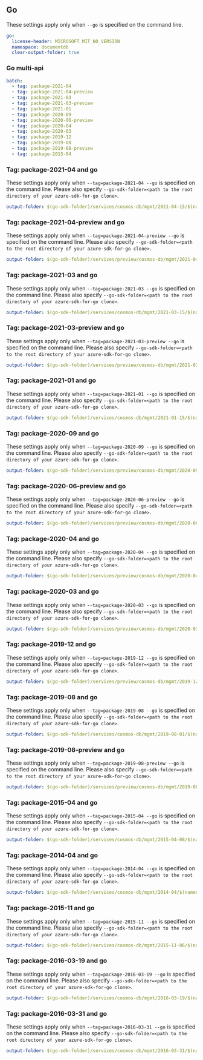 ## Go

These settings apply only when `--go` is specified on the command line.

``` yaml $(go)
go:
  license-header: MICROSOFT_MIT_NO_VERSION
  namespace: documentdb
  clear-output-folder: true
```

### Go multi-api

``` yaml $(go) && $(multiapi)
batch:
  - tag: package-2021-04
  - tag: package-2021-04-preview
  - tag: package-2021-03
  - tag: package-2021-03-preview
  - tag: package-2021-01
  - tag: package-2020-09
  - tag: package-2020-06-preview
  - tag: package-2020-04
  - tag: package-2020-03
  - tag: package-2019-12
  - tag: package-2019-08
  - tag: package-2019-08-preview
  - tag: package-2015-04
```

### Tag: package-2021-04 and go

These settings apply only when `--tag=package-2021-04 --go` is specified on the command line.
Please also specify `--go-sdk-folder=<path to the root directory of your azure-sdk-for-go clone>`.

``` yaml $(tag) == 'package-2021-04' && $(go)
output-folder: $(go-sdk-folder)/services/cosmos-db/mgmt/2021-04-15/$(namespace)
```

### Tag: package-2021-04-preview and go

These settings apply only when `--tag=package-2021-04-preview --go` is specified on the command line.
Please also specify `--go-sdk-folder=<path to the root directory of your azure-sdk-for-go clone>`.

``` yaml $(tag) == 'package-2021-04-preview' && $(go)
output-folder: $(go-sdk-folder)/services/preview/cosmos-db/mgmt/2021-04-01-preview/$(namespace)
```

### Tag: package-2021-03 and go

These settings apply only when `--tag=package-2021-03 --go` is specified on the command line.
Please also specify `--go-sdk-folder=<path to the root directory of your azure-sdk-for-go clone>`.

``` yaml $(tag) == 'package-2021-03' && $(go)
output-folder: $(go-sdk-folder)/services/cosmos-db/mgmt/2021-03-15/$(namespace)
```

### Tag: package-2021-03-preview and go

These settings apply only when `--tag=package-2021-03-preview --go` is specified on the command line.
Please also specify `--go-sdk-folder=<path to the root directory of your azure-sdk-for-go clone>`.

``` yaml $(tag) == 'package-2021-03-preview' && $(go)
output-folder: $(go-sdk-folder)/services/preview/cosmos-db/mgmt/2021-03-01-preview/$(namespace)
```

### Tag: package-2021-01 and go

These settings apply only when `--tag=package-2021-01 --go` is specified on the command line.
Please also specify `--go-sdk-folder=<path to the root directory of your azure-sdk-for-go clone>`.

``` yaml $(tag) == 'package-2021-01' && $(go)
output-folder: $(go-sdk-folder)/services/cosmos-db/mgmt/2021-01-15/$(namespace)
```

### Tag: package-2020-09 and go

These settings apply only when `--tag=package-2020-09 --go` is specified on the command line.
Please also specify `--go-sdk-folder=<path to the root directory of your azure-sdk-for-go clone>`.

``` yaml $(tag) == 'package-2020-09' && $(go)
output-folder: $(go-sdk-folder)/services/preview/cosmos-db/mgmt/2020-09-01-preview/$(namespace)
```

### Tag: package-2020-06-preview and go

These settings apply only when `--tag=package-2020-06-preview --go` is specified on the command line.
Please also specify `--go-sdk-folder=<path to the root directory of your azure-sdk-for-go clone>`.

``` yaml $(tag) == 'package-2020-06-preview' && $(go)
output-folder: $(go-sdk-folder)/services/preview/cosmos-db/mgmt/2020-06-01-preview/$(namespace)
```

### Tag: package-2020-04 and go

These settings apply only when `--tag=package-2020-04 --go` is specified on the command line.
Please also specify `--go-sdk-folder=<path to the root directory of your azure-sdk-for-go clone>`.

``` yaml $(tag) == 'package-2020-04' && $(go)
output-folder: $(go-sdk-folder)/services/preview/cosmos-db/mgmt/2020-04-01-preview/$(namespace)
```

### Tag: package-2020-03 and go

These settings apply only when `--tag=package-2020-03 --go` is specified on the command line.
Please also specify `--go-sdk-folder=<path to the root directory of your azure-sdk-for-go clone>`.

``` yaml $(tag) == 'package-2020-03' && $(go)
output-folder: $(go-sdk-folder)/services/preview/cosmos-db/mgmt/2020-03-01-preview/$(namespace)
```

### Tag: package-2019-12 and go

These settings apply only when `--tag=package-2019-12 --go` is specified on the command line.
Please also specify `--go-sdk-folder=<path to the root directory of your azure-sdk-for-go clone>`.

``` yaml $(tag) == 'package-2019-12' && $(go)
output-folder: $(go-sdk-folder)/services/preview/cosmos-db/mgmt/2019-12-12-preview/$(namespace)
```

### Tag: package-2019-08 and go

These settings apply only when `--tag=package-2019-08 --go` is specified on the command line.
Please also specify `--go-sdk-folder=<path to the root directory of your azure-sdk-for-go clone>`.

``` yaml $(tag) == 'package-2019-08' && $(go)
output-folder: $(go-sdk-folder)/services/cosmos-db/mgmt/2019-08-01/$(namespace)
```

### Tag: package-2019-08-preview and go

These settings apply only when `--tag=package-2019-08-preview --go` is specified on the command line.
Please also specify `--go-sdk-folder=<path to the root directory of your azure-sdk-for-go clone>`.

``` yaml $(tag) == 'package-2019-08-preview' && $(go)
output-folder: $(go-sdk-folder)/services/preview/cosmos-db/mgmt/2019-08-01-preview/$(namespace)
```

### Tag: package-2015-04 and go

These settings apply only when `--tag=package-2015-04 --go` is specified on the command line.
Please also specify `--go-sdk-folder=<path to the root directory of your azure-sdk-for-go clone>`.

``` yaml $(tag) == 'package-2015-04' && $(go)
output-folder: $(go-sdk-folder)/services/cosmos-db/mgmt/2015-04-08/$(namespace)
```

### Tag: package-2014-04 and go

These settings apply only when `--tag=package-2014-04 --go` is specified on the command line.
Please also specify `--go-sdk-folder=<path to the root directory of your azure-sdk-for-go clone>`.

``` yaml $(tag) == 'package-2014-04' && $(go)
output-folder: $(go-sdk-folder)/services/cosmos-db/mgmt/2014-04/$(namespace)
```

### Tag: package-2015-11 and go

These settings apply only when `--tag=package-2015-11 --go` is specified on the command line.
Please also specify `--go-sdk-folder=<path to the root directory of your azure-sdk-for-go clone>`.

``` yaml $(tag) == 'package-2015-11' && $(go)
output-folder: $(go-sdk-folder)/services/cosmos-db/mgmt/2015-11-06/$(namespace)
```

### Tag: package-2016-03-19 and go

These settings apply only when `--tag=package-2016-03-19 --go` is specified on the command line.
Please also specify `--go-sdk-folder=<path to the root directory of your azure-sdk-for-go clone>`.

``` yaml $(tag) == 'package-2016-03-19' && $(go)
output-folder: $(go-sdk-folder)/services/cosmos-db/mgmt/2016-03-19/$(namespace)
```

### Tag: package-2016-03-31 and go

These settings apply only when `--tag=package-2016-03-31 --go` is specified on the command line.
Please also specify `--go-sdk-folder=<path to the root directory of your azure-sdk-for-go clone>`.

``` yaml $(tag) == 'package-2016-03-31' && $(go)
output-folder: $(go-sdk-folder)/services/cosmos-db/mgmt/2016-03-31/$(namespace)
```
